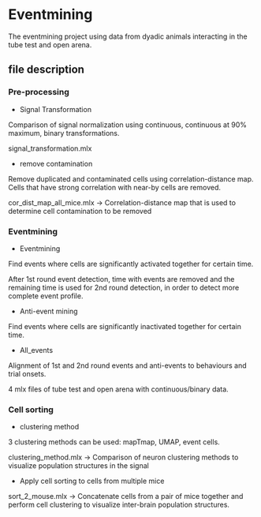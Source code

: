 # Eventmining
The eventmining project using data from dyadic animals interacting in the tube test and open arena. 
## file description 
### Pre-processing 
* Signal Transformation 

Comparison of signal normalization using continuous, continuous at 90% maximum, binary transformations.

signal_transformation.mlx 
* remove contamination

Remove duplicated and contaminated cells using correlation-distance map. Cells that have strong correlation with near-by cells are removed.

cor_dist_map_all_mice.mlx -> Correlation-distance map that is used to determine cell contamination to be removed 
### Eventmining
* Eventmining 

Find events where cells are significantly activated together for certain time. 

After 1st round event detection, time with events are removed and the remaining time is used for 2nd round detection, in order to detect more complete event profile.
* Anti-event mining

Find events where cells are significantly inactivated together for certain time. 
* All_events

Alignment of 1st and 2nd round events and anti-events to behaviours and trial onsets.

4 mlx files of tube test and open arena with continuous/binary data. 
### Cell sorting 
* clustering method

3 clustering methods can be used: mapTmap, UMAP, event cells. 

clustering_method.mlx -> Comparison of neuron clustering methods to visualize population structures in the signal 
* Apply cell sorting to cells from multiple mice

sort_2_mouse.mlx -> Concatenate cells from a pair of mice together and perform cell clustering to visualize inter-brain population structures. 

